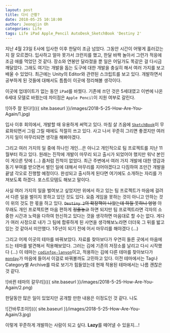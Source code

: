 ```yaml
---
layout: post
title: 다시 근황?
date: 2018-05-25 10:18:00
author: Jeongjin Oh
categories: Life
tags: Life iPad Apple_Pencil AutoDesk_SketchBook 'Destiny 2'
---
```


지난 4월 23일 E사에 입사한 이후 한달이 조금 넘었다. 그동안 시간이 어떻게 흘러갔는지 잘 모르겠다. 입사하고 얼마 못가서 크런치를 했고, 한달 바짝 놀아서 그런가 적응에 조금 애를 먹었던 것 같다. 장소와 연봉만 달라졌을 뿐 일은 어딜가도 똑같은 걸 다시금 깨달았다. 그래도 여기는 개발을 돕는 도구에 대한 개발을 충실히 해서 여러 가지를 보고 배울 수 있었다. 최근에는 Unity의 Editor와 관련된 스크립트를 보고 있다. 개발하면서 공부하게 된 것들에 대해서도 틈틈이 이곳에 정리해볼 생각이다.

이곳에 업데이트가 없는 동안 `iPad`를 바꿨다. 기존에 쓰던 것은 5세대였고 이번에 나온 6세대 모델로 바꿨는데 차이점은 `Apple Pencil`이 지원 여부로 갈린다.

![아주 잘 된다!]({{ site.baseurl }}/images/2018-5-25-How-Are-You-Again/1.jpg)

입사 이후 회의에서, 개발할 때 유용하게 써먹고 있다. 마침 살 즈음에 [`SketchBook`](https://sketchbook.com/)이 무료화되면서 그림 그릴 때에도 적절히 쓰고 있다. 사고 나서 꾸준히 그리면 좋겠지만 여러 가지 일이 마무리되면 생각을 해봐야겠다.

그리고 여러 가지의 일 중에 하나인 개인...은 아니고 개인적으로 팀 프로젝트를 지난 11월부터 하고 있다. 원래는 진작에 개발이 마무리 되고 출시가 되었어야 했지만 워낙 본인이 게으른 탓에 (...) 좀처럼 진척이 없었다. 최근 주변에서 여러 가지 개발에 대한 영감과 동기 부여를 받으면서 벌인 일에 대해서 마무리를 지어야겠다고 다짐하여 조만간 개발을 끝낼 각오로 진행할 예정이다. 완성되고 출시하게 된다면 여기에도 소개하는 자리를 가져보도록 하겠다. 포스트모템도 해보고 말이다.

사실 여러 가지의 일을 벌여보고 싶었지만 위에서 하고 있는 팀 프로젝트가 마음에 걸려서 다른 일을 벌이지 못하고 있던 것도 있다. 요즘 게임을 못하는 것이 아니고 안하는 것이 위의 것도 한 몫을 하고 있다. <s>`Destiny 2`의 확장팩이 나왔는데 하질 못하니 엉엉</s> 아무래도 개인 프로젝트면 마음 편하게 <s>정줄놓고</s> 하면 되지만 팀 프로젝트라면 각자의 소중한 시간과 노력을 다하여 헌신하고 있다는 것을 생각하면 마음대로 할 수는 없다. 게다가 여러 사정으로 내가 그 팀에 합류하게 된 사연을 생각해보노라면 더더욱 그 뒤를 밟고 있는 것 같아서 미안했다. 1주년이 되기 전에 어서 마무리를 해야겠다 (...)

그리고 어제 이곳의 테마를 바꿔보았다. 자료를 찾아보다가 우연히 들른 곳에서 마음에 드는 테마를 발견해서 적용해보았다. 그러는 김에 기존의 저장소를 날리고 다시 시작했다 (...) 이 테마는 [`codinfox-lanyon`](https://github.com/codinfox/codinfox-lanyon)이고, 적용하는 김에 다른 테마를 찾아보다가 [`monday`](https://github.com/artemsheludko/monday)가 마음에 들어서 이걸로 바꿔볼까도 고민하고 있다. 이전 테마에서는 Tag나 Category별 Archive를 따로 보기가 힘들었는데 현재 적용된 테마에서는 나름 괜찮은 것 같다.

![바뀐 테마의 갈무리]({{ site.baseurl }}/images/2018-5-25-How-Are-You-Again/2.png)

한달동안 많은 일이 있었지만 공개할 만한 내용은 이정도인 것 같다. 나도

![간바루조이!]({{ site.baseurl }}/images/2018-5-25-How-Are-You-Again/3.jpg)

이렇게 꾸준하게 개발하는 사람이 되고 싶다. <strong>Lazy</strong>를 떼어낼 수 있을지...!